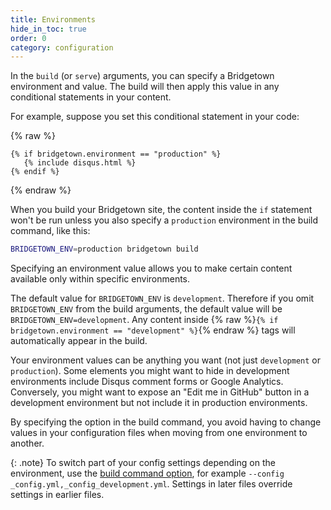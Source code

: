 ```yaml
---
title: Environments
hide_in_toc: true
order: 0
category: configuration
---
```


In the `build` (or `serve`) arguments, you can specify a Bridgetown environment
and value. The build will then apply this value in any conditional statements
in your content.

For example, suppose you set this conditional statement in your code:

{% raw %}
```liquid
{% if bridgetown.environment == "production" %}
   {% include disqus.html %}
{% endif %}
```
{% endraw %}

When you build your Bridgetown site, the content inside the `if` statement won't be
run unless you also specify a `production` environment in the build command,
like this:

```sh
BRIDGETOWN_ENV=production bridgetown build
```

Specifying an environment value allows you to make certain content available
only within specific environments.

The default value for `BRIDGETOWN_ENV` is `development`. Therefore if you omit
`BRIDGETOWN_ENV` from the build arguments, the default value will be
`BRIDGETOWN_ENV=development`. Any content inside
{% raw %}`{% if bridgetown.environment == "development" %}`{% endraw %} tags will
automatically appear in the build.

Your environment values can be anything you want (not just `development` or
`production`). Some elements you might want to hide in development
environments include Disqus comment forms or Google Analytics. Conversely,
you might want to expose an "Edit me in GitHub" button in a development
environment but not include it in production environments.

By specifying the option in the build command, you avoid having to change
values in your configuration files when moving from one environment to another.

{: .note}
To switch part of your config settings depending on the environment, use the
<a href="{{ '/docs/configuration/options/#build-command-options' | relative_url }}">build command option</a>,
for example <code>--config _config.yml,_config_development.yml</code>. Settings
in later files override settings in earlier files.
